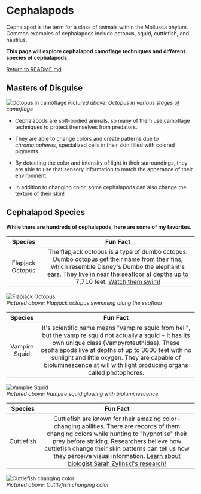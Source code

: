 # Cephalapods

Cephalapod is the term for a class of animals within the Mollusca phylum. Common examples of cephalapods include octopus, squid, cuttlefish, and nautilus. 

**This page will explore cephalapod camoflage techniques and different species of cephalapods.**

[Return to README.md](README.md)

## Masters of Disguise

![Octopus in camoflage](https://themitpost.com/wp-content/uploads/2020/06/octopus-camouflage.jpg "Octopus in camoflage")
*Pictured above: Octopus in various stages of camoflage*

* Cephalapods are soft-bodied animals, so many of them use camoflage techniques to protect themselves from predators.

* They are able to change colors and create patterns due to *chromatopheres*, specialized cells in their skin filled with colored pigments.

* By detecting the color and intensity of light in their surroundings, they are able to use that sensory information to match the apperance of their environment.

* In addition to changing color, some cephalapods can also change the texture of their skin!

## Cephalapod Species  

**While there are hundreds of cephalapods, here are some of my favorites.**

| Species | Fun Fact |
| :-----------: | :-----------: |
| Flapjack Octopus | The flapjack octopus  is a type of dumbo octopus. Dumbo octopus get their name from their fins, which resemble Disney's Dumbo the elephant's ears. They live in near the seafloor at depths up to 7,710 feet. [Watch them swim!](https://youtu.be/5ihBYwxEZLk?si=khu9xBFowt5hsCai) |  

![Flapjack Octopus](https://allthatsinteresting.com/thumb/1200.633.https://allthatsinteresting.com/wordpress/wp-content/uploads/2020/07/descending-purple-dumbo-octopus.jpg "Flapjack Octopus")  
*Pictured above: Flapjack octopus swimming along the seafloor*

| Species | Fun Fact |
| :-----------: | :-----------: |
| Vampire Squid | It's scientific name means "vampire squid from hell", but the vampire squid not actually a squid - it has its own unique class (Vampyroteuthidae). These cephalapods live at depths of up to 3000 feet with no sunlight and little oxygen. They are capable of bioluminescence at will with light producing organs called photophores. |  

![Vampire Squid](https://i.imgur.com/DIpcwL3.gif "Vampire Squid")  
*Pictured above: Vampire squid glowing with bioluminescence*

| Species | Fun Fact |
| :-----------: | :-----------: |
| Cuttlefish | Cuttlefish are known for their amazing color-changing abilities. There are records of them changing colors while hunting to "hypnotise" their prey before striking. Researchers believe how cuttlefish change their skin patterns can tell us how they perceive visual information. [Learn about biologist Sarah Zylinski's research!](https://youtu.be/SfkhEm3LfvE?si=7PKRSkK_gJ4L7Ev6&t=100) |  

![Cuttlefish changing color](https://media.tenor.com/NKI6XKfkgooAAAAC/cuttlefish-squid.gif "Cuttlefish changing color")  
*Pictured above: Cuttlefish changing color*